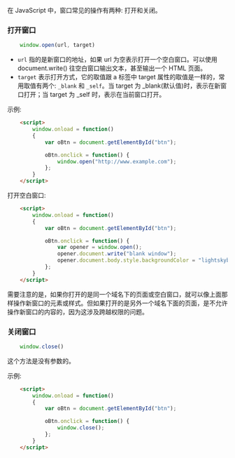 
在 JavaScript 中，窗口常见的操作有两种: 打开和关闭。

### 打开窗口

```js
    window.open(url, target)
```
* `url` 指的是新窗口的地址，如果 url 为空表示打开一个空白窗口。可以使用 document.write() 往空白窗口输出文本，甚至输出一个 HTML 页面。
* `target` 表示打开方式，它的取值跟 a 标签中 target 属性的取值是一样的，常用取值有两个: `_blank` 和 `_self`。当 target 为 _blank(默认值)时，表示在新窗口打开；当 target 为 _self 时，表示在当前窗口打开。

示例:
```html
    <script>
        window.onload = function()
        {
            var oBtn = document.getElementById("btn");

            oBtn.onclick = function() {
                window.open("http://www.example.com");
            };
        }
    </script>
```

打开空白窗口:
```html
    <script>
        window.onload = function()
        {
            var oBtn = document.getElementById("btn");

            oBtn.onclick = function() {
                var opener = window.open();
                opener.document.write("blank window");
                opener.document.body.style.backgroundColor = "lightskyblue";
            };
        }
    </script>
```

需要注意的是，如果你打开的是同一个域名下的页面或空白窗口，就可以像上面那样操作新窗口的元素或样式。但如果打开的是另外一个域名下面的页面，是不允许操作新窗口的内容的，因为这涉及跨越权限的问题。


### 关闭窗口

```js
    window.close()
```
这个方法是没有参数的。

示例:
```html
    <script>
        window.onload = function()
        {
            var oBtn = document.getElementById("btn");

            oBtn.onclick = function() {
                window.close();
            };
        }
    </script>
```

